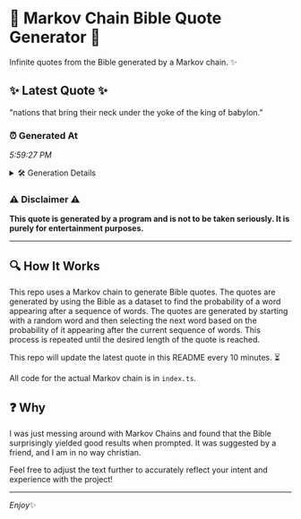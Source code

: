 # 📖 Markov Chain Bible Quote Generator 📖

Infinite quotes from the Bible generated by a Markov chain. ✨

## ✨ Latest Quote ✨
"nations that bring their neck under the yoke of the king of babylon."

### ⏰ Generated At
*5:59:27 PM*

<details>
    <summary>🛠️ Generation Details</summary>
    <p>
        <strong>🌱 Seed:</strong> nations<br>
        <strong>🔄 Iterations:</strong> 12<br>
        <strong>📜 Context History:</strong><br>[ nations ]: that<br>[ nations, that ]: bring<br>[ nations, that, bring ]: their<br>[ nations, that, bring, their ]: neck<br>[ nations, that, bring, their, neck ]: under<br>[ nations, that, bring, their, neck, under ]: the<br>[ that, bring, their, neck, under, the ]: yoke<br>[ bring, their, neck, under, the, yoke ]: of<br>[ their, neck, under, the, yoke, of ]: the<br>[ neck, under, the, yoke, of, the ]: king<br>[ under, the, yoke, of, the, king ]: of<br>[ the, yoke, of, the, king, of ]: babylon.<br>
    </p>
</details>

### ⚠️ Disclaimer ⚠️
**This quote is generated by a program and is not to be taken seriously. It is purely for entertainment purposes.**

---

## 🔍 How It Works

This repo uses a Markov chain to generate Bible quotes. The quotes are generated by using the Bible as a dataset to find the probability of a word appearing after a sequence of words. The quotes are generated by starting with a random word and then selecting the next word based on the probability of it appearing after the current sequence of words. This process is repeated until the desired length of the quote is reached.

This repo will update the latest quote in this README every 10 minutes. ⏳

All code for the actual Markov chain is in `index.ts`.

## ❓ Why

I was just messing around with Markov Chains and found that the Bible surprisingly yielded good results when prompted. 
It was suggested by a friend, and I am in no way christian.

Feel free to adjust the text further to accurately reflect your intent and experience with the project!

---

*Enjoy*✨

